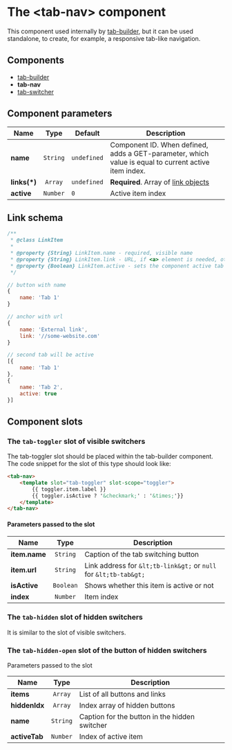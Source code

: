 # The &lt;tab-nav&gt; component

This component used internally by [tab-builder](./tab-builder.md), but it can be used standalone, to create, for example, a responsive tab-like navigation.


## Components

- [tab-builder](./tab-builder.md)
- **tab-nav**
- [tab-switcher](./tab-switcher.md)


## Component parameters

| Name         | Type     | Default     | Description       |
|--------------|:--------:|-------------|-------------------|
| **name**     | `String` | `undefined` | Component ID. When defined, adds a GET-parameter, which value is equal to current active item index. |
| **links(*)** | `Array`  | `undefined` | **Required**. Array of [link objects](#link-object)  |
| **active**   | `Number` | `0`         | Active item index |


<h2 id="tb-nav-link-schema">Link schema</h2>

```javascript
/**
 * @class LinkItem
 *
 * @property {String} LinkItem.name - required, visible name
 * @property {String} LinkItem.link - URL, if <a> element is needed, otherwise a <button> will be created
 * @property {Boolean} LinkItem.active - sets the component active tab to first found item with true value
 */

// button with name
{
    name: 'Tab 1'
}

// anchor with url
{
    name: 'External link',
    link: '//some-website.com'
}

// second tab will be active
[{
    name: 'Tab 1'
},
{
    name: 'Tab 2',
    active: true
}]
```

## Component slots

### The `tab-toggler` slot of visible switchers 

The tab-toggler slot should be placed within the tab-builder component. The code snippet for the slot of this type should look like:

```html
<tab-nav>
    <template slot="tab-toggler" slot-scope="toggler">
        {{ toggler.item.label }}
        {{ toggler.isActive ? '&checkmark;' : '&times;'}}
    </template>
</tab-nav>
```

#### Parameters passed to the slot

| Name           | Type      | Description                                                        |
|----------------|:---------:|--------------------------------------------------------------------|
| **item.name**  | `String`  | Caption of the tab switching button                                |
| **item.url**   | `String`  | Link address for `&lt;tb-link&gt;` or `null` for `&lt;tb-tab&gt;`  |
| **isActive**   | `Boolean` | Shows whether this item is active or not                           |
| **index**      | `Number`  | Item index                                                         |


### The `tab-hidden` slot of hidden switchers 

It is similar to the slot of visible switchers.

### The `tab-hidden-open` slot of the button of hidden switchers 

Parameters passed to the slot

| Name           | Type      | Description                            |
|----------------|:---------:|----------------------------------------|
| **items**      | `Array`   | List of all buttons and links          |
| **hiddenIdx**  | `Array`   | Index array of hidden buttons          |
| **name**       | `String`  | Caption for the button in the hidden switcher |
| **activeTab**  | `Number`  | Index of active item                   |
